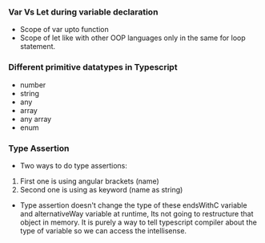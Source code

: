 ### Var Vs Let during variable declaration
- Scope of var upto function
- Scope of let like with other OOP languages only in the same for loop statement.

### Different primitive datatypes in Typescript

- number
- string
- any
- array
- any array
- enum

### Type Assertion

- Two ways to do type assertions: 

1. First one is using angular brackets (<string>name)
2. Second one is using as keyword (name as string)

- Type assertion doesn't change the type of these endsWithC variable and alternativeWay variable at runtime, Its not going to restructure that object in memory.
It is purely a way to tell typescript compiler about the type of variable so we can access the intellisense.

